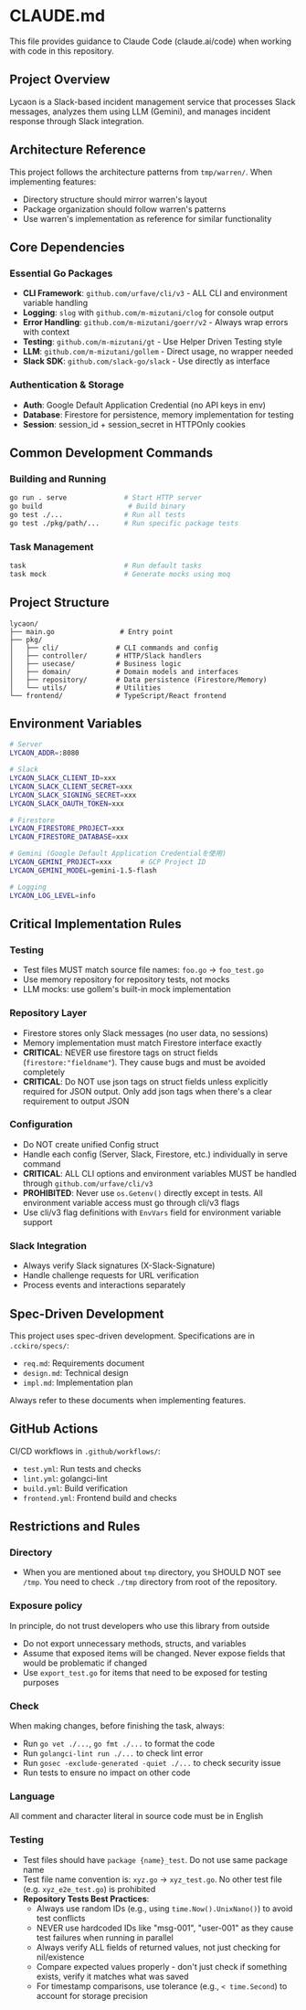 # CLAUDE.md

This file provides guidance to Claude Code (claude.ai/code) when working with code in this repository.

## Project Overview

Lycaon is a Slack-based incident management service that processes Slack messages, analyzes them using LLM (Gemini), and manages incident response through Slack integration.

## Architecture Reference

This project follows the architecture patterns from `tmp/warren/`. When implementing features:
- Directory structure should mirror warren's layout
- Package organization should follow warren's patterns
- Use warren's implementation as reference for similar functionality

## Core Dependencies

### Essential Go Packages
- **CLI Framework**: `github.com/urfave/cli/v3` - ALL CLI and environment variable handling
- **Logging**: `slog` with `github.com/m-mizutani/clog` for console output
- **Error Handling**: `github.com/m-mizutani/goerr/v2` - Always wrap errors with context
- **Testing**: `github.com/m-mizutani/gt` - Use Helper Driven Testing style
- **LLM**: `github.com/m-mizutani/gollem` - Direct usage, no wrapper needed
- **Slack SDK**: `github.com/slack-go/slack` - Use directly as interface

### Authentication & Storage
- **Auth**: Google Default Application Credential (no API keys in env)
- **Database**: Firestore for persistence, memory implementation for testing
- **Session**: session_id + session_secret in HTTPOnly cookies

## Common Development Commands

### Building and Running
```bash
go run . serve              # Start HTTP server
go build                     # Build binary
go test ./...               # Run all tests
go test ./pkg/path/...      # Run specific package tests
```

### Task Management
```bash
task                        # Run default tasks
task mock                   # Generate mocks using moq
```

## Project Structure

```
lycaon/
├── main.go                # Entry point
├── pkg/
│   ├── cli/              # CLI commands and config
│   ├── controller/       # HTTP/Slack handlers
│   ├── usecase/          # Business logic
│   ├── domain/           # Domain models and interfaces
│   ├── repository/       # Data persistence (Firestore/Memory)
│   └── utils/            # Utilities
└── frontend/             # TypeScript/React frontend
```

## Environment Variables

```bash
# Server
LYCAON_ADDR=:8080

# Slack
LYCAON_SLACK_CLIENT_ID=xxx
LYCAON_SLACK_CLIENT_SECRET=xxx  
LYCAON_SLACK_SIGNING_SECRET=xxx
LYCAON_SLACK_OAUTH_TOKEN=xxx

# Firestore
LYCAON_FIRESTORE_PROJECT=xxx
LYCAON_FIRESTORE_DATABASE=xxx

# Gemini (Google Default Application Credentialを使用)
LYCAON_GEMINI_PROJECT=xxx       # GCP Project ID
LYCAON_GEMINI_MODEL=gemini-1.5-flash

# Logging
LYCAON_LOG_LEVEL=info
```

## Critical Implementation Rules

### Testing
- Test files MUST match source file names: `foo.go` → `foo_test.go`
- Use memory repository for repository tests, not mocks
- LLM mocks: use gollem's built-in mock implementation

### Repository Layer
- Firestore stores only Slack messages (no user data, no sessions)
- Memory implementation must match Firestore interface exactly
- **CRITICAL**: NEVER use firestore tags on struct fields (`firestore:"fieldname"`). They cause bugs and must be avoided completely
- **CRITICAL**: Do NOT use json tags on struct fields unless explicitly required for JSON output. Only add json tags when there's a clear requirement to output JSON

### Configuration
- Do NOT create unified Config struct
- Handle each config (Server, Slack, Firestore, etc.) individually in serve command
- **CRITICAL**: ALL CLI options and environment variables MUST be handled through `github.com/urfave/cli/v3`
- **PROHIBITED**: Never use `os.Getenv()` directly except in tests. All environment variable access must go through cli/v3 flags
- Use cli/v3 flag definitions with `EnvVars` field for environment variable support

### Slack Integration
- Always verify Slack signatures (X-Slack-Signature)
- Handle challenge requests for URL verification
- Process events and interactions separately

## Spec-Driven Development

This project uses spec-driven development. Specifications are in `.cckiro/specs/`:
- `req.md`: Requirements document
- `design.md`: Technical design
- `impl.md`: Implementation plan

Always refer to these documents when implementing features.

## GitHub Actions

CI/CD workflows in `.github/workflows/`:
- `test.yml`: Run tests and checks
- `lint.yml`: golangci-lint
- `build.yml`: Build verification
- `frontend.yml`: Frontend build and checks

## Restrictions and Rules

### Directory

- When you are mentioned about `tmp` directory, you SHOULD NOT see `/tmp`. You need to check `./tmp` directory from root of the repository.

### Exposure policy

In principle, do not trust developers who use this library from outside

- Do not export unnecessary methods, structs, and variables
- Assume that exposed items will be changed. Never expose fields that would be problematic if changed
- Use `export_test.go` for items that need to be exposed for testing purposes

### Check

When making changes, before finishing the task, always:
- Run `go vet ./...`, `go fmt ./...` to format the code
- Run `golangci-lint run ./...` to check lint error
- Run `gosec -exclude-generated -quiet ./...` to check security issue
- Run tests to ensure no impact on other code

### Language

All comment and character literal in source code must be in English

### Testing

- Test files should have `package {name}_test`. Do not use same package name
- Test file name convention is: `xyz.go` → `xyz_test.go`. No other test file (e.g. `xyz_e2e_test.go`) is prohibited
- **Repository Tests Best Practices**:
  - Always use random IDs (e.g., using `time.Now().UnixNano()`) to avoid test conflicts
  - NEVER use hardcoded IDs like "msg-001", "user-001" as they cause test failures when running in parallel
  - Always verify ALL fields of returned values, not just checking for nil/existence
  - Compare expected values properly - don't just check if something exists, verify it matches what was saved
  - For timestamp comparisons, use tolerance (e.g., `< time.Second`) to account for storage precision
